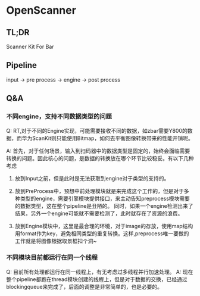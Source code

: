 # OpenScanner
## TL;DR
Scanner Kit For Bar

## Pipeline

input -> pre process -> engine -> post process



## Q&A
### 不同engine，支持不同数据类型的问题
Q: RT,对于不同的Engine实现，可能需要接收不同的数据，如zbar需要Y800的数据，而华为ScanKit则只能使用Bitmap，如何去平衡图像转换带来的性能开销呢。 <p>
A: 首先，对于任何场景，输入到扫码器中的数据类型是固定的，始终会面临需要转换的问题。因此核心的问题，是数据的转换放在哪个环节比较稳妥。有以下几种考虑
1. 放到Input之前，但是此时是无法获取到engine对于类型的支持的。
2. 放到PreProcess中，预想中前处理模块就是来完成这个工作的，但是对于多种类型的engine，需要引擎模块提供接口，来主动告知preprocess模块需要的数据类型，这在整个pipeline是丑陋的。
   同时，如果一个engine检测出来了结果，另外一个engine可能就不需要检测了，此时就存在了资源的浪费。
   
3. 放到Engine模块中，这里是最合理的环境，对于image的存放，使用map结构 用format作为key，避免相同类型的重复转换。这样,preprocess唯一要做的工作就是将图像根据取景框扣个洞~

### 不同模块目前都运行在同一个线程
Q: 目前所有处理都运行在同一线程上，有无考虑过多线程并行加速处理。
A: 现在整个pipeline都跑在thread模块创建的线程上，但是对于数据的交换，已经通过blockingqueue来完成了，后面的调整是非常简单的，也是必要的。

